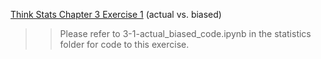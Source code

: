 [Think Stats Chapter 3 Exercise 1](http://greenteapress.com/thinkstats2/html/thinkstats2004.html#toc31) (actual vs. biased)

>> Please refer to 3-1-actual_biased_code.ipynb in the statistics folder for code to this exercise. 
